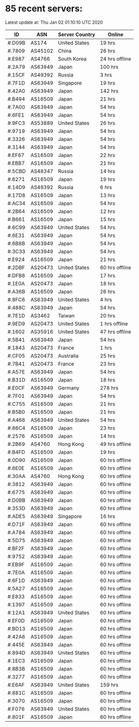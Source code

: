 # 85 recent servers:

Latest update at: Thu Jan 02 01:10:10 UTC 2020

| ID | ASN | Server Country | Online |
| -- | --- | -------------- | ------ |
| #.D09B | AS174 | United States | 19 hrs |
| #.7809 | AS45102 | China | 26 hrs |
| #.E987 | AS4766 | South Korea | 24 hrs offline |
| #.2A79 | AS63949 | Japan | 100 hrs |
| #.15CF | AS49392 | Russia | 3 hrs |
| #.7F1D | AS63949 | Singapore | 19 hrs |
| #.42A0 | AS63949 | Japan | 142 hrs |
| #.B494 | AS16509 | Japan | 21 hrs |
| #.7A00 | AS63949 | Japan | 54 hrs |
| #.6FE1 | AS63949 | Japan | 54 hrs |
| #.9FC3 | AS53889 | United States | 26 hrs |
| #.9719 | AS63949 | Japan | 54 hrs |
| #.3326 | AS63949 | Japan | 54 hrs |
| #.3144 | AS63949 | Japan | 54 hrs |
| #.EF67 | AS16509 | Japan | 22 hrs |
| #.EBB7 | AS16509 | Japan | 21 hrs |
| #.5CBD | AS48347 | Russia | 14 hrs |
| #.6271 | AS16509 | Japan | 19 hrs |
| #.14D9 | AS49392 | Russia | 6 hrs |
| #.17D8 | AS16509 | Japan | 13 hrs |
| #.AC34 | AS16509 | Japan | 54 hrs |
| #.2B64 | AS16509 | Japan | 12 hrs |
| #.B661 | AS16509 | Japan | 15 hrs |
| #.6C99 | AS63949 | United States | 54 hrs |
| #.6E31 | AS63949 | Japan | 54 hrs |
| #.6B8B | AS63949 | Japan | 54 hrs |
| #.3C33 | AS63949 | Japan | 54 hrs |
| #.E924 | AS16509 | Japan | 21 hrs |
| #.2DBF | AS20473 | United States | 60 hrs offline |
| #.DFB8 | AS16509 | Japan | 17 hrs |
| #.1E0A | AS20473 | Japan | 18 hrs |
| #.A36B | AS16509 | Japan | 26 hrs |
| #.8FC6 | AS63949 | United States | 4 hrs |
| #.488C | AS63949 | Japan | 54 hrs |
| #.7E1D | AS3462 | Taiwan | 20 hrs |
| #.9ED9 | AS20473 | United States | 1 hrs offline |
| #.1602 | AS35916 | United States | 47 hrs offline |
| #.5B41 | AS63949 | Japan | 54 hrs |
| #.1843 | AS20473 | France | 1 hrs |
| #.CF05 | AS20473 | Australia | 25 hrs |
| #.7B41 | AS20473 | France | 23 hrs |
| #.A57E | AS63949 | Japan | 54 hrs |
| #.B31D | AS16509 | Japan | 18 hrs |
| #.E0CF | AS63949 | Germany | 278 hrs |
| #.7F01 | AS63949 | Japan | 54 hrs |
| #.C755 | AS16509 | Japan | 21 hrs |
| #.B5B0 | AS16509 | Japan | 21 hrs |
| #.A466 | AS63949 | United States | 54 hrs |
| #.86C4 | AS16509 | Japan | 23 hrs |
| #.2576 | AS16509 | Japan | 14 hrs |
| #.2B69 | AS4760 | Hong Kong | 49 hrs offline |
| #.B4FD | AS16509 | Japan | 19 hrs |
| #.0D90 | AS16509 | Japan | 60 hrs offline |
| #.6E0E | AS16509 | Japan | 60 hrs offline |
| #.30AA | AS4760 | Hong Kong | 60 hrs offline |
| #.3812 | AS63949 | Japan | 60 hrs offline |
| #.6775 | AS63949 | Japan | 60 hrs offline |
| #.D0BB | AS63949 | Japan | 60 hrs offline |
| #.353D | AS63949 | Japan | 60 hrs offline |
| #.ADE5 | AS63949 | Singapore | 16 hrs |
| #.D71F | AS63949 | Japan | 60 hrs offline |
| #.A784 | AS63949 | Japan | 60 hrs offline |
| #.5D75 | AS63949 | Japan | 60 hrs offline |
| #.BF2F | AS63949 | Japan | 60 hrs offline |
| #.9752 | AS63949 | Japan | 60 hrs offline |
| #.EB9F | AS16509 | Japan | 60 hrs offline |
| #.7E0A | AS16509 | Japan | 60 hrs offline |
| #.6F1D | AS63949 | Japan | 60 hrs offline |
| #.5A27 | AS16509 | Japan | 60 hrs offline |
| #.E833 | AS16509 | Japan | 60 hrs offline |
| #.1397 | AS16509 | Japan | 60 hrs offline |
| #.12A1 | AS63949 | United States | 60 hrs offline |
| #.EF0D | AS16509 | Japan | 60 hrs offline |
| #.BD13 | AS16509 | Japan | 60 hrs offline |
| #.42A6 | AS16509 | Japan | 60 hrs offline |
| #.445E | AS63949 | Japan | 60 hrs offline |
| #.894D | AS63949 | United States | 60 hrs offline |
| #.1EC3 | AS16509 | Japan | 60 hrs offline |
| #.8B3B | AS16509 | Japan | 60 hrs offline |
| #.3277 | AS16509 | Japan | 60 hrs offline |
| #.E6AF | AS63949 | United States | 159 hrs |
| #.881C | AS16509 | Japan | 60 hrs offline |
| #.3070 | AS16509 | Japan | 60 hrs offline |
| #.F076 | AS63949 | United States | 60 hrs offline |
| #.801F | AS16509 | Japan | 60 hrs offline |

